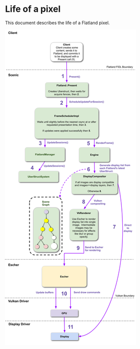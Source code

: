 # Life of a pixel

This document describes the life of a Flatland pixel.

![Life of a pixel in Flatland](images/life_of_a_pixel.svg)